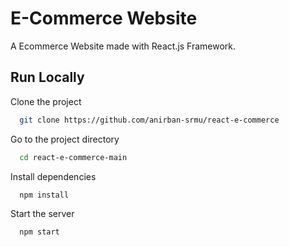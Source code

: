 # E-Commerce Website

A Ecommerce Website made with React.js Framework.



## Run Locally

Clone the project

```bash
  git clone https://github.com/anirban-srmu/react-e-commerce
```

Go to the project directory

```bash
  cd react-e-commerce-main
```

Install dependencies

```bash
  npm install
```

Start the server

```bash
  npm start
```






